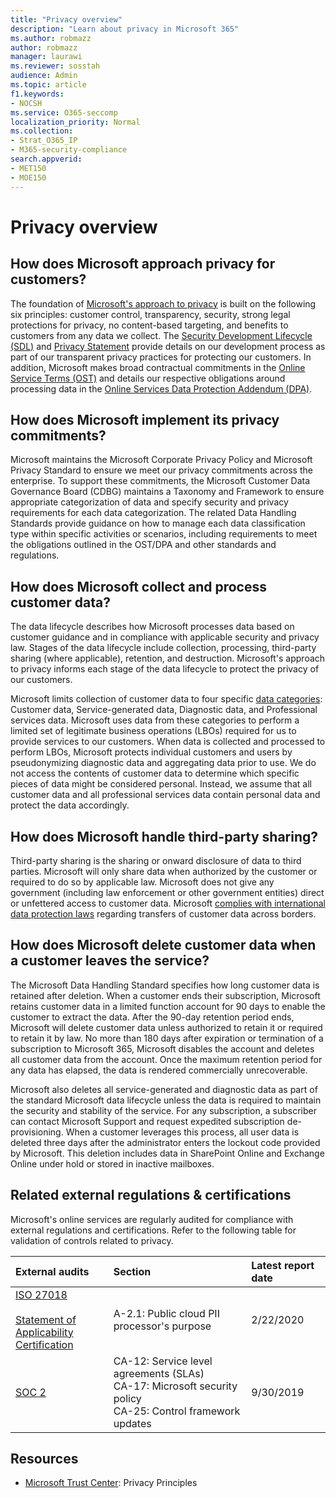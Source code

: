 ```yaml
---
title: "Privacy overview"
description: "Learn about privacy in Microsoft 365"
ms.author: robmazz
author: robmazz
manager: laurawi
ms.reviewer: sosstah
audience: Admin
ms.topic: article
f1.keywords:
- NOCSH
ms.service: O365-seccomp
localization_priority: Normal
ms.collection:
- Strat_O365_IP
- M365-security-compliance
search.appverid:
- MET150
- MOE150
---
```


# Privacy overview

## How does Microsoft approach privacy for customers?

The foundation of [Microsoft's approach to privacy](https://privacy.microsoft.com/#whatinformationwecollectmodule) is built on the following six principles: customer control, transparency, security, strong legal protections for privacy, no content-based targeting, and benefits to customers from any data we collect. The [Security Development Lifecycle (SDL)](https://www.microsoft.com/securityengineering/sdl/) and [Privacy Statement](https://privacy.microsoft.com/privacystatement) provide details on our development process as part of our transparent privacy practices for protecting our customers. In addition, Microsoft makes broad contractual commitments in the [Online Service Terms (OST)](https://www.microsoft.com/licensing/product-licensing/products) and details our respective obligations around processing data in the [Online Services Data Protection Addendum (DPA)](https://www.microsoftvolumelicensing.com/DocumentSearch.aspx?Mode=3&DocumentTypeId=67).

## How does Microsoft implement its privacy commitments?

Microsoft maintains the Microsoft Corporate Privacy Policy and Microsoft Privacy Standard to ensure we meet our privacy commitments across the enterprise. To support these commitments, the Microsoft Customer Data Governance Board (CDBG) maintains a Taxonomy and Framework to ensure appropriate categorization of data and specify security and privacy requirements for each data categorization. The related Data Handling Standards provide guidance on how to manage each data classification type within specific activities or scenarios, including requirements to meet the obligations outlined in the OST/DPA and other standards and regulations.

## How does Microsoft collect and process customer data?

The data lifecycle describes how Microsoft processes data based on customer guidance and in compliance with applicable security and privacy law. Stages of the data lifecycle include collection, processing, third-party sharing (where applicable), retention, and destruction. Microsoft's approach to privacy informs each stage of the data lifecycle to protect the privacy of our customers.

Microsoft limits collection of customer data to four specific [data categories](https://www.microsoft.com/trust-center/privacy/customer-data-definitions?rtc=1): Customer data, Service-generated data, Diagnostic data, and Professional services data. Microsoft uses data from these categories to perform a limited set of legitimate business operations (LBOs) required for us to provide services to our customers. When data is collected and processed to perform LBOs, Microsoft protects individual customers and users by pseudonymizing diagnostic data and aggregating data prior to use. We do not access the contents of customer data to determine which specific pieces of data might be considered personal. Instead, we assume that all customer data and all professional services data contain personal data and protect the data accordingly.

## How does Microsoft handle third-party sharing?

Third-party sharing is the sharing or onward disclosure of data to third parties. Microsoft will only share data when authorized by the customer or required to do so by applicable law. Microsoft does not give any government (including law enforcement or other government entities) direct or unfettered access to customer data. Microsoft [complies with international data protection laws](https://www.microsoft.com/trust-center/privacy/data-location) regarding transfers of customer data across borders.

## How does Microsoft delete customer data when a customer leaves the service?

The Microsoft Data Handling Standard specifies how long customer data is retained after deletion. When a customer ends their subscription, Microsoft retains customer data in a limited function account for 90 days to enable the customer to extract the data. After the 90-day retention period ends, Microsoft will delete customer data unless authorized to retain it or required to retain it by law. No more than 180 days after expiration or termination of a subscription to Microsoft 365, Microsoft disables the account and deletes all customer data from the account. Once the maximum retention period for any data has elapsed, the data is rendered commercially unrecoverable.

Microsoft also deletes all service-generated and diagnostic data as part of the standard Microsoft data lifecycle unless the data is required to maintain the security and stability of the service. For any subscription, a subscriber can contact Microsoft Support and request expedited subscription de-provisioning. When a customer leverages this process, all user data is deleted three days after the administrator enters the lockout code provided by Microsoft. This deletion includes data in SharePoint Online and Exchange Online under hold or stored in inactive mailboxes.

## Related external regulations & certifications

Microsoft's online services are regularly audited for compliance with external regulations and certifications. Refer to the following table for validation of controls related to privacy.

| **External audits** | **Section** | **Latest report date** |
|:--------------------|:------------|:-----------------------|  
| [ISO 27018](https://servicetrust.microsoft.com/ViewPage/MSComplianceGuideV3?command=Download&downloadType=Document&downloadId=d7864d4f-e053-4cc4-a964-fa526d07c3be&tab=7027ead0-3d6b-11e9-b9e1-290b1eb4cdeb&docTab=7027ead0-3d6b-11e9-b9e1-290b1eb4cdeb_ISO_Reports) <br><br> [Statement of Applicability](https://servicetrust.microsoft.com/ViewPage/MSComplianceGuide?command=Download&downloadType=Document&downloadId=8ee1e46b-2ada-4e7b-bb7d-4c55a8cb6fcd&docTab=4ce99610-c9c0-11e7-8c2c-f908a777fa4d_ISO_Reports) <br> [Certification](https://servicetrust.microsoft.com/ViewPage/MSComplianceGuideV3?command=Download&downloadType=Document&downloadId=43e89534-f48d-42ea-a7a7-3523ff516036&tab=7027ead0-3d6b-11e9-b9e1-290b1eb4cdeb&docTab=7027ead0-3d6b-11e9-b9e1-290b1eb4cdeb_ISO_Reports) | A-2.1: Public cloud PII processor's purpose | 2/22/2020 |
| [SOC 2](https://servicetrust.microsoft.com/ViewPage/MSComplianceGuideV3?command=Download&downloadType=Document&downloadId=fa062990-e758-4ddc-ace3-7fb21a301d09&tab=7027ead0-3d6b-11e9-b9e1-290b1eb4cdeb&docTab=7027ead0-3d6b-11e9-b9e1-290b1eb4cdeb_SOC_/_SSAE_16_Rep-11e9-b9e1-290b1eb4cdeb_SOC_/_SSAE_16_Reports) | CA-12: Service level agreements (SLAs) <br> CA-17: Microsoft security policy <br> CA-25: Control framework updates | 9/30/2019 |

## Resources

- [Microsoft Trust Center](https://www.microsoft.com/trust-center/privacy): Privacy Principles
